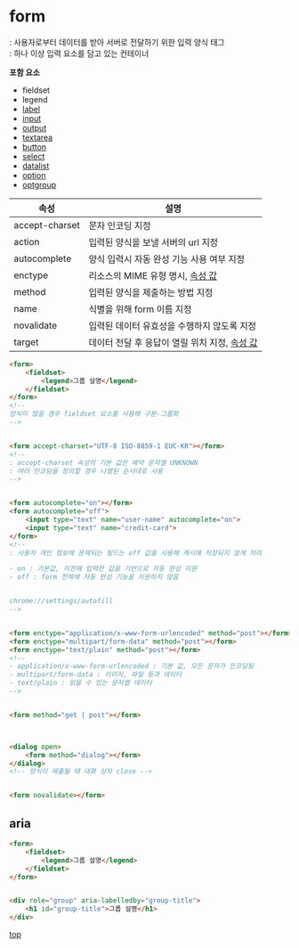 # form
: 사용자로부터 데이터를 받아 서버로 전달하기 위한 입력 양식 태그       
: 하나 이상 입력 요소를 담고 있는 컨테이너


**포함 요소**
- fieldset
- legend
- [label](./label.md)
- [input](./input.md)
- [output](./output.md)
- [textarea](./textarea.md)
- [button](./buttom.md)
- [select](./select.md)
- [datalist](./datalist.md)
- [option](./option.md)
- [optgroup](./option.md#optgroup)



속성 | 설명
---|---
accept-charset | 문자 인코딩 지정
action         | 입력된 양식을 보낼 서버의 url 지정
autocomplete   | 양식 입력시 자동 완성 기능 사용 여부 지정
enctype        | 리소스의 MIME 유형 명시, [속성 값](../html-attribute.md#media)
method         | 입력된 양식을 제출하는 방법 지정
name           | 식별을 위해 form 이름 지정  
novalidate     | 입력된 데이터 유효성을 수행하지 않도록 지정
target         | 데이터 전달 후 응답이 열릴 위치 지정, [속성 값](../html-attribute.md#target)



```html
<form>
    <fieldset>
        <legend>그룹 설명</legend>
    </fieldset>
</form>
<!--
양식이 많을 경우 fieldset 요소를 사용해 구분-그룹화  
-->


<form accept-charset="UTF-8 ISO-8859-1 EUC-KR"></form>
<!--
: accept-charset 속성의 기본 값은 예약 문자열 UNKNOWN
: 여러 인코딩을 정의할 경우 나열된 순서대로 사용  
-->


<form autocomplete="on"></form>
<form autocomplete="off">
    <input type="text" name="user-name" autocomplete="on">
    <input type="text" name="credit-card">
</form>    
<!--
: 사용자 개인 정보에 문제되는 필드는 off 값을 사용해 캐시에 저장되지 않게 처리

- on : 기본값, 이전에 입력한 값을 기반으로 자동 완성 지원  
- off : form 전체에 자동 완성 기능을 지원하지 않음


chrome://settings/autofill
-->


<form enctype="application/x-www-form-urlencoded" method="post"></form>
<form enctype="multipart/form-data" method="post"></form>
<form enctype="text/plain" method="post"></form>
<!--
- application/x-www-form-urlencoded : 기본 값, 모든 문자가 인코딩됨
- multipart/form-data : 이미지, 파일 등과 데이터
- text/plain : 읽을 수 있는 문자열 데이터  
-->


<form method="get | post"></form>



<dialog open>
    <form method="dialog"></form>
</dialog>
<!-- 양식이 제출될 때 대화 상자 close -->


<form novalidate></form>
```



## aria

```html
<form>
    <fieldset>
        <legend>그룹 설명</legend>
    </fieldset>
</form>


<div role="group" aria-labelledby="group-title">
    <h1 id="group-title">그룹 설명</h1>
</div>
```



[top](#)
